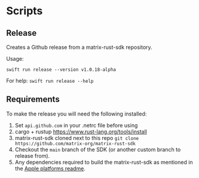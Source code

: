 # Scripts

## Release
Creates a Github release from a matrix-rust-sdk repository.

Usage:
```
swift run release --version v1.0.18-alpha
```

For help: `swift run release --help`

## Requirements

To make the release you will need the following installed:
1. Set `api.github.com` in your .netrc file before using
2. cargo + rustup https://www.rust-lang.org/tools/install
3. matrix-rust-sdk cloned next to this repo `git clone https://github.com/matrix-org/matrix-rust-sdk`
4. Checkout the `main` branch of the SDK (or another custom branch to release from).
5. Any dependencies required to build the matrix-rust-sdk as mentioned in the [Apple platforms readme](https://github.com/matrix-org/matrix-rust-sdk/blob/main/bindings/apple/README.md).
